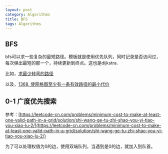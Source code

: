 ```yaml
---
layout: post
category: Algorithms
title: BFS
tags: Algorithms
---
```


## BFS

bfs可以求一些复杂的最短路径。模板就是使用优先队列，同时记录是否访问过，每次弹出最短的那一个，持续更新到终点。这也是dijkstra.

比如，[求最少转弯的路径](https://mafulong.top/2018/08/27/bfs%E6%9C%80%E5%B0%8F%E8%BD%AC%E5%BC%AF%E8%B7%AF%E5%BE%84/)

以及，[1368. 使网格图至少有一条有效路径的最小代价](https://leetcode-cn.com/problems/minimum-cost-to-make-at-least-one-valid-path-in-a-grid/)



## 0-1 广度优先搜索

参考：[https://leetcode-cn.com/problems/minimum-cost-to-make-at-least-one-valid-path-in-a-grid/solution/shi-wang-ge-tu-zhi-shao-you-yi-tiao-you-xiao-lu-2/](https://leetcode-cn.com/problems/minimum-cost-to-make-at-least-one-valid-path-in-a-grid/solution/shi-wang-ge-tu-zhi-shao-you-yi-tiao-you-xiao-lu-2/)

为了可以处理权值为0的边，使用双端队列，当遇到是0的边，就加入到队首。

